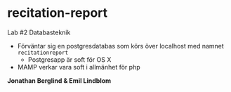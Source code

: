 # recitation-report
Lab #2 Databasteknik

* Förväntar sig en postgresdatabas som körs över localhost med namnet `recitationreport`
  * Postgresapp är soft för OS X
* MAMP verkar vara soft i allmänhet för php

**Jonathan Berglind & Emil Lindblom**
